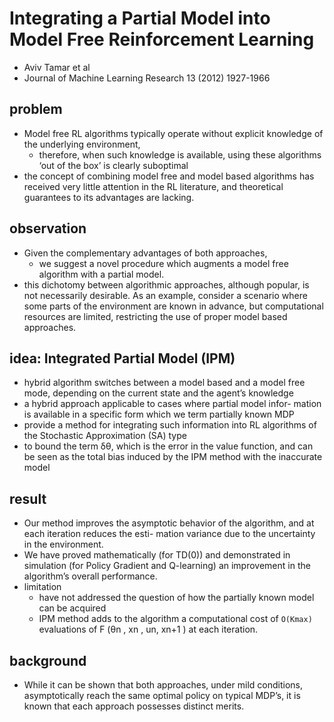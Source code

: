 # Integrating a Partial Model into Model Free Reinforcement Learning
* Aviv Tamar et al
* Journal of Machine Learning Research 13 (2012) 1927-1966

## problem
* Model free RL algorithms typically operate without explicit knowledge of the underlying environment,
  * therefore, when such knowledge is available,
    using these algorithms ‘out of the box’ is clearly suboptimal
*  the concept of combining model free and model based
algorithms has received very little attention in the RL literature, and theoretical guarantees to its
advantages are lacking.

## observation
* Given the complementary advantages of both approaches,
  * we suggest a novel procedure which augments a model free algorithm with a partial model.
*  this dichotomy between algorithmic approaches, although
popular, is not necessarily desirable. As an example, consider a scenario where some parts of the
environment are known in advance, but computational resources are limited, restricting the use of
proper model based approaches.

## idea: Integrated Partial Model (IPM)
*  hybrid algorithm switches between a model based and a model
free mode, depending on the current state and the agent’s knowledge
* a hybrid approach applicable to cases where partial model infor-
mation is available in a specific form which we term partially known MDP
* provide a method for integrating such information into RL algorithms of the Stochastic Approximation (SA) type
*  to bound the term δθ, which is the error in the value function, and can be seen as
the total bias induced by the IPM method with the inaccurate model

## result
*  Our method improves the asymptotic behavior of the algorithm, and at each iteration reduces the esti-
mation variance due to the uncertainty in the environment.
* We have proved mathematically (for TD(0)) and demonstrated in simulation (for Policy Gradient and Q-learning) an improvement in the algorithm’s overall performance.
* limitation
  * have not addressed the question of how the partially known model can be acquired
  * IPM method adds to the algorithm a computational cost of
    `O(Kmax)` evaluations of F (θn , xn , un, xn+1 ) at each iteration.

## background
* While it can be shown that both approaches, under mild conditions,
  asymptotically reach the same optimal policy
  on typical MDP’s, it is known that each approach possesses distinct merits.
